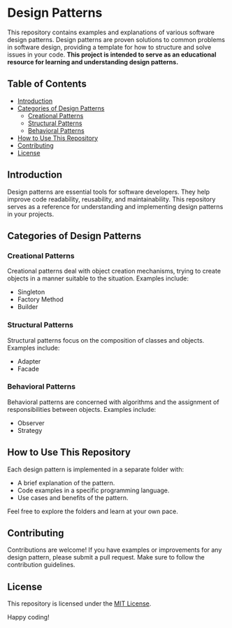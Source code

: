 # Design Patterns

This repository contains examples and explanations of various software design patterns. Design patterns are proven solutions to common problems in software design, providing a template for how to structure and solve issues in your code. **This project is intended to serve as an educational resource for learning and understanding design patterns.**

## Table of Contents
- [Introduction](#introduction)
- [Categories of Design Patterns](#categories-of-design-patterns)
    - [Creational Patterns](#creational-patterns)
    - [Structural Patterns](#structural-patterns)
    - [Behavioral Patterns](#behavioral-patterns)
- [How to Use This Repository](#how-to-use-this-repository)
- [Contributing](#contributing)
- [License](#license)

## Introduction
Design patterns are essential tools for software developers. They help improve code readability, reusability, and maintainability. This repository serves as a reference for understanding and implementing design patterns in your projects.

## Categories of Design Patterns

### Creational Patterns
Creational patterns deal with object creation mechanisms, trying to create objects in a manner suitable to the situation. Examples include:
- Singleton
- Factory Method
- Builder

### Structural Patterns
Structural patterns focus on the composition of classes and objects. Examples include:
- Adapter
- Facade

### Behavioral Patterns
Behavioral patterns are concerned with algorithms and the assignment of responsibilities between objects. Examples include:
- Observer
- Strategy

## How to Use This Repository
Each design pattern is implemented in a separate folder with:
- A brief explanation of the pattern.
- Code examples in a specific programming language.
- Use cases and benefits of the pattern.

Feel free to explore the folders and learn at your own pace.

## Contributing
Contributions are welcome! If you have examples or improvements for any design pattern, please submit a pull request. Make sure to follow the contribution guidelines.

## License
This repository is licensed under the [MIT License](LICENSE).

Happy coding!